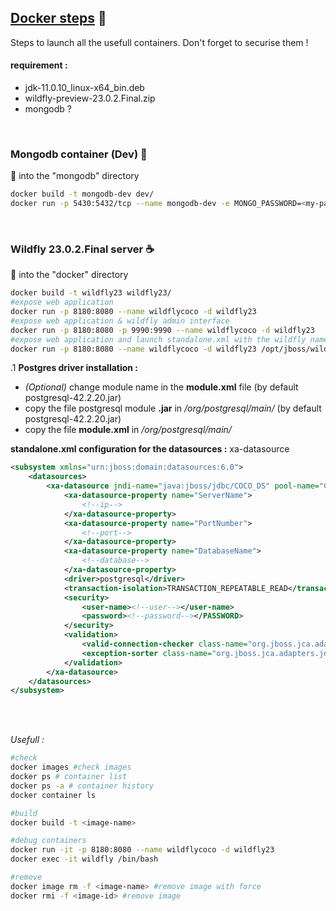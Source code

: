 ## <u> Docker steps</u> 🐋

<p>Steps to launch all the usefull containers. Don't forget to securise them !</p>

#### requirement :
- jdk-11.0.10_linux-x64_bin.deb
- wildfly-preview-23.0.2.Final.zip
- mongodb ?
<br>


### Mongodb container (Dev) 🌱
📁 into the "mongodb" directory
```bash 
docker build -t mongodb-dev dev/
docker run -p 5430:5432/tcp --name mongodb-dev -e MONGO_PASSWORD=<my-password> -d mongodb-dev
```

<br>

### Wildfly 23.0.2.Final server ☕
📁 into the "docker" directory

```bash 
docker build -t wildfly23 wildfly23/
#expose web application
docker run -p 8180:8080 --name wildflycoco -d wildfly23
#expose web application & wildfly admin interface 
docker run -p 8180:8080 -p 9990:9990 --name wildflycoco -d wildfly23
#expose web application and launch standalone.xml with the wildfly name version
docker run -p 8180:8080 --name wildflycoco -d wildfly23 /opt/jboss/wildfly-preview-23.0.2.Final/bin/standalone.sh -b 0.0.0.0 -bmanagement 0.0.0.0
```

.1 **Postgres driver installation :** 
- _(Optional)_ change module name in the **module.xml** file (by default postgresql-42.2.20.jar)
- copy the file postgresql module **.jar** in _/org/postgresql/main/_ (by default postgresql-42.2.20.jar)
- copy the file **module.xml** in _/org/postgresql/main/_

**standalone.xml configuration for the datasources :** xa-datasource
```xml
<subsystem xmlns="urn:jboss:domain:datasources:6.0">
    <datasources>
        <xa-datasource jndi-name="java:jboss/jdbc/COCO_DS" pool-name="CocoDSDev" enabled="true" use-java-context="true" spy="true">
            <xa-datasource-property name="ServerName">
                <!--ip-->
            </xa-datasource-property>
            <xa-datasource-property name="PortNumber">
                <!--port-->
            </xa-datasource-property>
            <xa-datasource-property name="DatabaseName">
                <!--database-->
            </xa-datasource-property>
            <driver>postgresql</driver>
            <transaction-isolation>TRANSACTION_REPEATABLE_READ</transaction-isolation>
            <security>
                <user-name><!--user--></user-name>
                <password><!--password--></PASSWORD>
            </security>
            <validation>
                <valid-connection-checker class-name="org.jboss.jca.adapters.jdbc.extensions.postgres.PostgreSQLValidConnectionChecker"/>
                <exception-sorter class-name="org.jboss.jca.adapters.jdbc.extensions.postgres.PostgreSQLExceptionSorter"/>
            </validation>
        </xa-datasource>
    </datasources>
</subsystem>
```
<br>
<br>

*Usefull :*
```bash 
#check
docker images #check images
docker ps # container list
docker ps -a # container history
docker container ls 

#build
docker build -t <image-name>

#debug containers
docker run -it -p 8180:8080 --name wildflycoco -d wildfly23
docker exec -it wildfly /bin/bash

#remove
docker image rm -f <image-name> #remove image with force
docker rmi -f <image-id> #remove image
```
